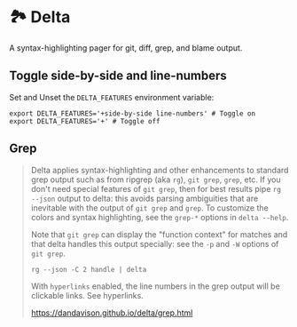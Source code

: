 # 🏞️  Delta

A syntax-highlighting pager for git, diff, grep, and blame output.

## Toggle side-by-side and line-numbers

Set and Unset the `DELTA_FEATURES` environment variable:

```shell
export DELTA_FEATURES='+side-by-side line-numbers' # Toggle on
export DELTA_FEATURES='+' # Toggle off
```

## Grep

> Delta applies syntax-highlighting and other enhancements to standard grep
> output such as from ripgrep (aka `rg`), `git grep`, `grep`, etc.
> If you don't need special features of `git grep`, then for best results
> pipe `rg --json` output to delta: this avoids parsing ambiguities that are
> inevitable with the output of `git grep` and `grep`.
> To customize the colors and syntax highlighting, see the `grep-*` options in
> `delta --help`.
> 
> Note that `git grep` can display the "function context" for matches and that
> delta handles this output specially: see the `-p` and `-W` options of
> `git grep`.
>
> ```
> rg --json -C 2 handle | delta
> ```
> 
> With `hyperlinks` enabled, the line numbers in the grep output will be
> clickable links. See hyperlinks.
> 
> https://dandavison.github.io/delta/grep.html
